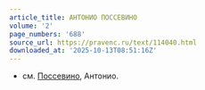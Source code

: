 ```yaml
---
article_title: АНТОНИО ПОССЕВИНО
volume: '2'
page_numbers: '688'
source_url: https://pravenc.ru/text/114040.html
downloaded_at: '2025-10-13T08:51:16Z'
---
```


- см. [Поссевино](https://pravenc.ru/text/Поссевино.html), Антонио.
